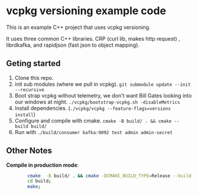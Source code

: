 # vcpkg versioning example code

This is an example C++ project that uses vcpkg versioning.

It uses three common C++ libraries. CRP (curl lib, makes http request) , librdkafka, and rapidjson (fast json to object mapping).

## Geting started

1. Clone this repo.
2. init sub modules (where we pull in vcpkg). `git submodule update --init --recursive`
3. Boot strap vcpkg without telemetry, we don't want Bill Gates looking into our windows at night. `./vcpkg/bootstrap-vcpkg.sh -disableMetrics`
4. Install dependencies. (`./vcpkg/vcpkg --feature-flags=versions install`)
5. Configure and compile with cmake. `cmake -B build/ . && cmake --build build/`
6. Run with `./build/consumer kafka:9092 test admin admin-secret`

## Other Notes

**Compile in production mode**:

```bash
        cmake  -B build/ . && cmake -DCMAKE_BUILD_TYPE=Release --build build/;
        cd build;
        make;
```
